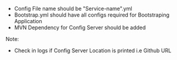 - Config File name should be "Service-name".yml
- Bootstrap.yml should have all configs required for Bootstraping Application
- MVN Dependency for Config Server should be added

Note:
- Check in logs if Config Server Location is printed i.e Github URL 
